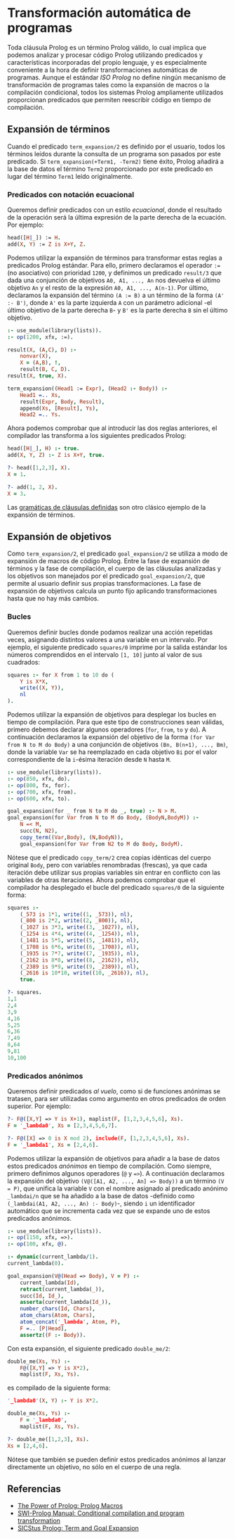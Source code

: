 # Transformación automática de programas

Toda cláusula Prolog es un término Prolog válido, lo cual implica que podemos analizar y procesar código Prolog utilizando predicados y características incorporadas del propio lenguaje, y es especialmente conveniente a la hora de definir transformaciones automáticas de programas. Aunque el estándar *ISO Prolog* no define ningún mecanismo de transformación de programas tales como la expansión de macros o la compilación condicional, todos los sistemas Prolog ampliamente utilizados proporcionan predicados que permiten reescribir código en tiempo de compilación.

## Expansión de términos

Cuando el predicado `term_expansion/2` es definido por el usuario, todos los términos leídos durante la consulta de un programa son pasados por este predicado. Si `term_expansion(+Term1, -Term2)` tiene éxito, Prolog añadirá a la base de datos el término `Term2` proporcionado por este predicado en lugar del término `Term1` leído originalmente.

### Predicados con notación ecuacional

Queremos definir predicados con un estilo *ecuacional*, donde el resultado de la operación será la última expresión de la parte derecha de la ecuación. Por ejemplo:

```prolog
head([H|_]) := H.
add(X, Y) := Z is X+Y, Z.
```

Podemos utilizar la expansión de términos para transformar estas reglas a predicados Prolog estándar. Para ello, primero declaramos el operador `:=` (no asociativo) con prioridad `1200`, y definimos un predicado `result/3` que dada una conjunción de objetivos `A0, A1, ..., An` nos devuelva el último objetivo `An` y el resto de la expresión `A0, A1, ..., A(n-1)`. Por último, declaramos la expansión del término `(A := B)` a un término de la forma `(A' :- B')`, donde `A'` es la parte izquierda `A` con un parámetro adicional -el último objetivo de la parte derecha `B`- y `B'` es la parte derecha `B` sin el último objetivo.

```prolog
:- use_module(library(lists)).
:- op(1200, xfx, :=).

result(X, (A,C), D) :-
    nonvar(X),
    X = (A,B), !,
    result(B, C, D).
result(X, true, X).

term_expansion((Head1 := Expr), (Head2 :- Body)) :-
    Head1 =.. Xs,
    result(Expr, Body, Result),
    append(Xs, [Result], Ys),
    Head2 =.. Ys.
```

Ahora podemos comprobar que al introducir las dos reglas anteriores, el compilador las transforma a los siguientes predicados Prolog:

```prolog
head([H|_], H) :- true.
add(X, Y, Z) :- Z is X+Y, true.
```

```prolog
?- head([1,2,3], X).
X = 1.

?- add(1, 2, X).
X = 3.
```

Las [gramáticas de cláusulas definidas](https://jariaza.es/blog/gramaticas-de-clausulas-definidas) son otro clásico ejemplo de la expansión de términos.

## Expansión de objetivos

Como `term_expansion/2`, el predicado `goal_expansion/2` se utiliza a modo de expansión de macros de código Prolog. Entre la fase de expansión de términos y la fase de compilación, el cuerpo de las cláusulas analizadas y los objetivos son manejados por el predicado `goal_expansion/2`, que permite al usuario definir sus propias transformaciones. La fase de expansión de objetivos calcula un punto fijo aplicando transformaciones hasta que no hay más cambios.

### Bucles

Queremos definir bucles donde podamos realizar una acción repetidas veces, asignando distintos valores a una variable en un intervalo. Por ejemplo, el siguiente predicado `squares/0` imprime por la salida estándar los números comprendidos en el intervalo `[1, 10]` junto al valor de sus cuadrados:

```prolog
squares :- for X from 1 to 10 do (
    Y is X*X,
    write((X, Y)),
    nl
).
```

Podemos utilizar la expansión de objetivos para desplegar los bucles en tiempo de compilación. Para que este tipo de construcciones sean válidas, primero debemos declarar algunos operadores (`for`, `from`, `to` y `do`). A continuación declaramos la expansión del objetivo de la forma `(for Var from N to M do Body)` a una conjunción de objetivos `(Bn, B(n+1), ..., Bm)`, donde la variable `Var` se ha reemplazado en cada objetivo `Bi` por el valor correspondiente de la `i`-ésima iteración desde `N` hasta `M`.

```prolog
:- use_module(library(lists)).
:- op(850, xfx, do).
:- op(800, fx, for).
:- op(700, xfx, from).
:- op(600, xfx, to).

goal_expansion(for _ from N to M do _, true) :- N > M.
goal_expansion(for Var from N to M do Body, (BodyN,BodyM)) :-
    N =< M,
    succ(N, N2),
    copy_term((Var,Body), (N,BodyN)),
    goal_expansion(for Var from N2 to M do Body, BodyM).
```

Nótese que el predicado `copy_term/2` crea copias idénticas del cuerpo original `Body`, pero con variables renombradas (frescas), ya que cada iteración debe utilizar sus propias variables sin entrar en conflicto con las variables de otras iteraciones. Ahora podemos comprobar que el compilador ha desplegado el bucle del predicado `squares/0` de la siguiente forma:

```prolog
squares :-
    (_573 is 1*1, write((1, _573)), nl),
    (_800 is 2*2, write((2, _800)), nl),
    (_1027 is 3*3, write((3, _1027)), nl),
    (_1254 is 4*4, write((4, _1254)), nl),
    (_1481 is 5*5, write((5, _1481)), nl),
    (_1708 is 6*6, write((6, _1708)), nl),
    (_1935 is 7*7, write((7, _1935)), nl),
    (_2162 is 8*8, write((8, _2162)), nl),
    (_2389 is 9*9, write((9, _2389)), nl),
    (_2616 is 10*10, write((10, _2616)), nl),
    true.
```

```prolog
?- squares.
1,1
2,4
3,9
4,16
5,25
6,36
7,49
8,64
9,81
10,100
```

### Predicados anónimos

Queremos definir predicados *al vuelo*, como si de funciones anónimas se tratasen, para ser utilizadas como argumento en otros predicados de orden superior. Por ejemplo:

```prolog
?- F@([X,Y] => Y is X+1), maplist(F, [1,2,3,4,5,6], Xs).
F = '_lambda0', Xs = [2,3,4,5,6,7].

?- F@([X] => 0 is X mod 2), include(F, [1,2,3,4,5,6], Xs).
F = '_lambda1', Xs = [2,4,6].
```

Podemos utilizar la expansión de objetivos para añadir a la base de datos estos predicados *anónimos* en tiempo de compilación. Como siempre, primero definimos algunos operadores (`@` y `=>`). A continuación declaramos la expansión del objetivo `(V@([A1, A2, ..., An] => Body))` a un término `(V = P)`, que unifica la variable `V` con el nombre asignado al predicado anónimo `_lambdai/n` que se ha añadido a la base de datos -definido como `(_lambdai(A1, A2, ..., An) :- Body)`-, siendo `i` un identificador automático que se incrementa cada vez que se expande uno de estos predicados anónimos.

```prolog
:- use_module(library(lists)).
:- op(1150, xfx, =>).
:- op(100, xfx, @).

:- dynamic(current_lambda/1).
current_lambda(0).

goal_expansion(V@(Head => Body), V = P) :-
    current_lambda(Id),
    retract(current_lambda(_)),
    succ(Id, Id_),
    asserta(current_lambda(Id_)),
    number_chars(Id, Chars),
    atom_chars(Atom, Chars),
    atom_concat('_lambda', Atom, P),
    F =.. [P|Head],
    assertz((F :- Body)).
```

Con esta expansión, el siguiente predicado `double_me/2`:

```prolog
double_me(Xs, Ys) :-
    F@([X,Y] => Y is X*2),
    maplist(F, Xs, Ys).
```

es compilado de la siguiente forma:

```prolog
'_lambda0'(X, Y) :- Y is X*2.

double_me(Xs, Ys) :-
    F = '_lambda0',
    maplist(F, Xs, Ys).
```

```prolog
?- double_me([1,2,3], Xs).
Xs = [2,4,6].
```

Nótese que también se pueden definir estos predicados anónimos al lanzar directamente un objetivo, no sólo en el cuerpo de una regla.

## Referencias

* [The Power of Prolog: Prolog Macros](https://www.metalevel.at/prolog/macros)
* [SWI-Prolog Manual: Conditional compilation and program transformation](https://www.swi-prolog.org/pldoc/man?section=progtransform)
* [SICStus Prolog: Term and Goal Expansion](https://sicstus.sics.se/sicstus/docs/3.12.9/html/sicstus/Term-and-Goal-Expansion.html)
